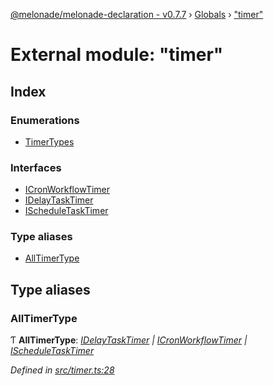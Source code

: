 [@melonade/melonade-declaration - v0.7.7](../README.md) › [Globals](../globals.md) › ["timer"](_timer_.md)

# External module: "timer"

## Index

### Enumerations

* [TimerTypes](../enums/_timer_.timertypes.md)

### Interfaces

* [ICronWorkflowTimer](../interfaces/_timer_.icronworkflowtimer.md)
* [IDelayTaskTimer](../interfaces/_timer_.idelaytasktimer.md)
* [IScheduleTaskTimer](../interfaces/_timer_.ischeduletasktimer.md)

### Type aliases

* [AllTimerType](_timer_.md#alltimertype)

## Type aliases

###  AllTimerType

Ƭ **AllTimerType**: *[IDelayTaskTimer](../interfaces/_timer_.idelaytasktimer.md) | [ICronWorkflowTimer](../interfaces/_timer_.icronworkflowtimer.md) | [IScheduleTaskTimer](../interfaces/_timer_.ischeduletasktimer.md)*

*Defined in [src/timer.ts:28](https://github.com/devit-tel/melonade-declaration/blob/4a3ce57/src/timer.ts#L28)*
